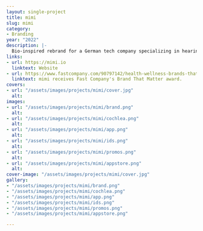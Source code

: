 ```yaml
---
layout: single-project
title: mimi
slug: mimi
category:
- Branding
year: "2022"
description: |-
  Bio-inspired rebrand for a German tech company specializing in hearing-based audio personalization. My first large-scale tech rebrand, which helped Mimi secure a new round of Series B funding.
links:
- url: https://mimi.io  
  linktext: Website
- url: https://www.fastcompany.com/90797142/health-wellness-brands-that-matter-2022
  linktext: mimi receives Fast Company's Brand That Matter award.
covers:
- url: "/assets/images/projects/mimi/cover.jpg"
  alt: 
images:
- url: "/assets/images/projects/mimi/brand.png"
  alt: 
- url: "/assets/images/projects/mimi/cochlea.png"
  alt: 
- url: "/assets/images/projects/mimi/app.png"
  alt: 
- url: "/assets/images/projects/mimi/ids.png"
  alt: 
- url: "/assets/images/projects/mimi/promos.png"
  alt: 
- url: "/assets/images/projects/mimi/appstore.png"
  alt:   
cover-image: "/assets/images/projects/mimi/cover.jpg"
gallery:
- "/assets/images/projects/mimi/brand.png"
- "/assets/images/projects/mimi/cochlea.png"
- "/assets/images/projects/mimi/app.png"
- "/assets/images/projects/mimi/ids.png"
- "/assets/images/projects/mimi/promos.png"
- "/assets/images/projects/mimi/appstore.png"

---
```


